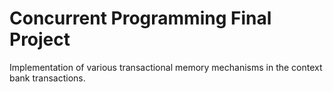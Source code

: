 # Concurrent Programming Final Project
Implementation of various transactional memory mechanisms in the context bank transactions.

